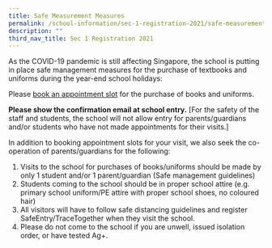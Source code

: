 ```yaml
---
title: Safe Measurement Measures
permalink: /school-information/sec-1-registration-2021/safe-measurement-measures/
description: ""
third_nav_title: Sec 1 Registration 2021
---
```

As the COVID-19 pandemic is still affecting Singapore, the school is putting in place safe management measures for the purchase of textbooks and uniforms during the year-end school holidays:

Please [book an appointment slot](http://www.picktime.com/krss2021) for the purchase of books and uniforms.

**Please show the confirmation email at school entry.** \[For the safety of the staff and students, the school will not allow entry for parents/guardians and/or students who have not made appointments for their visits.\]

In addition to booking appointment slots for your visit, we also seek the co-operation of parents/guardians for the following:

1.  Visits to the school for purchases of books/uniforms should be made by only 1 student and/or 1 parent/guardian (Safe management guidelines)
2.  Students coming to the school should be in proper school attire (e.g. primary school uniform/PE attire with proper school shoes, no coloured hair)
3.  All visitors will have to follow safe distancing guidelines and register SafeEntry/TraceTogether when they visit the school.
4.  Please do not come to the school if you are unwell, issued isolation order, or have tested Ag+.